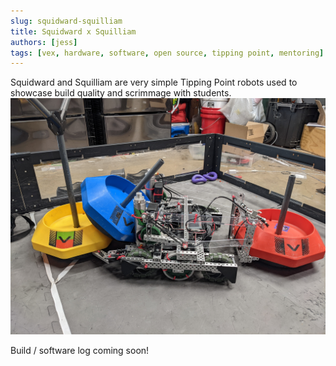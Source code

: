 ```yaml
---
slug: squidward-squilliam
title: Squidward x Squilliam
authors: [jess]
tags: [vex, hardware, software, open source, tipping point, mentoring]
---
```


Squidward and Squilliam are very simple Tipping Point robots used to showcase build quality and scrimmage with students. 
![](banner.jpg)

<!--truncate-->

Build / software log coming soon!